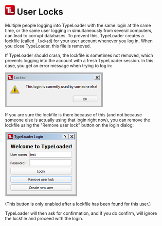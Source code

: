 # ![Icon](images/TypeLoader_32.png) User Locks

Multiple people logging into TypeLoader with the same login at the same time, or the same user logging in simultaneously from several computers, can lead to corrupt databases. To prevent this, TypeLoader creates a lockfile (called `_locked`) for your user account whenever you log in. When you close TypeLoader, this file is removed.

If TypeLoader should crash, the lockfile is sometimes not removed, which prevents logging into the account with a fresh TypeLoader session. In this case, you get an error message when trying to log in:

![locked](images/lock.png) 

If you are sure the lockfile is there because of this (and not because someone else is actually using that login right now), you can remove the lockfile using the "Remove user lock" button on the login dialog:

![locked](images/lock2.png)

(This button is only enabled after a lockfile has been found for this user.)

TypeLoader will then ask for confirmation, and if you do confirm, will ignore the lockfile and proceed with the login.